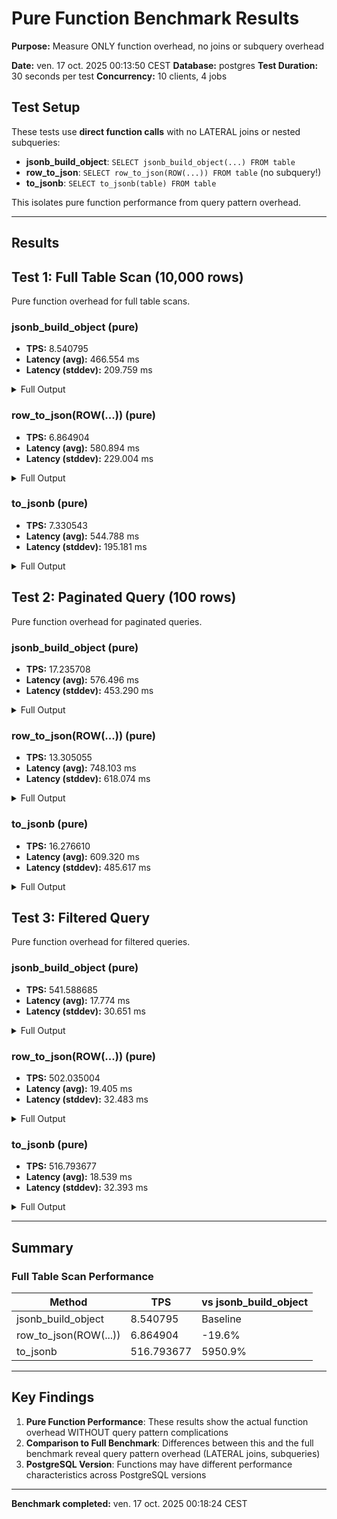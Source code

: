 # Pure Function Benchmark Results

**Purpose:** Measure ONLY function overhead, no joins or subquery overhead

**Date:** ven. 17 oct. 2025 00:13:50 CEST
**Database:** postgres
**Test Duration:** 30 seconds per test
**Concurrency:** 10 clients, 4 jobs

## Test Setup

These tests use **direct function calls** with no LATERAL joins or nested subqueries:

- **jsonb_build_object**: `SELECT jsonb_build_object(...) FROM table`
- **row_to_json**: `SELECT row_to_json(ROW(...)) FROM table` (no subquery!)
- **to_jsonb**: `SELECT to_jsonb(table) FROM table`

This isolates pure function performance from query pattern overhead.

---

## Results


## Test 1: Full Table Scan (10,000 rows)

Pure function overhead for full table scans.

### jsonb_build_object (pure)

- **TPS:** 8.540795
- **Latency (avg):** 466.554 ms
- **Latency (stddev):** 209.759 ms

<details>
<summary>Full Output</summary>

```
pgbench (17.5)
starting vacuum...pgbench: error: ERROR:  relation "pgbench_branches" does not exist
pgbench: detail: (ignoring this error and continuing anyway)
pgbench: error: ERROR:  relation "pgbench_tellers" does not exist
pgbench: detail: (ignoring this error and continuing anyway)
pgbench: error: ERROR:  relation "pgbench_history" does not exist
pgbench: detail: (ignoring this error and continuing anyway)
end.
progress: 1760652835.586 s, 8.8 tps, lat 428.850 ms stddev 104.032, 0 failed
progress: 1760652840.586 s, 9.8 tps, lat 393.514 ms stddev 98.006, 0 failed
progress: 1760652845.586 s, 9.4 tps, lat 449.828 ms stddev 181.911, 0 failed
progress: 1760652850.586 s, 8.0 tps, lat 458.931 ms stddev 230.325, 0 failed
progress: 1760652855.586 s, 7.2 tps, lat 581.689 ms stddev 345.926, 0 failed
progress: 1760652860.586 s, 7.8 tps, lat 517.876 ms stddev 191.071, 0 failed
transaction type: /tmp/pure_tests/full_scan_temp.sql
scaling factor: 1
query mode: simple
number of clients: 4
number of threads: 2
maximum number of tries: 1
duration: 30 s
number of transactions actually processed: 259
number of failed transactions: 0 (0.000%)
latency average = 466.554 ms
latency stddev = 209.759 ms
initial connection time = 17.975 ms
tps = 8.540795 (without initial connection time)
```

</details>

### row_to_json(ROW(...)) (pure)

- **TPS:** 6.864904
- **Latency (avg):** 580.894 ms
- **Latency (stddev):** 229.004 ms

<details>
<summary>Full Output</summary>

```
pgbench (17.5)
starting vacuum...pgbench: error: ERROR:  relation "pgbench_branches" does not exist
pgbench: detail: (ignoring this error and continuing anyway)
pgbench: error: ERROR:  relation "pgbench_tellers" does not exist
pgbench: detail: (ignoring this error and continuing anyway)
pgbench: error: ERROR:  relation "pgbench_history" does not exist
pgbench: detail: (ignoring this error and continuing anyway)
end.
progress: 1760652865.982 s, 5.8 tps, lat 647.301 ms stddev 244.419, 0 failed
progress: 1760652870.980 s, 5.2 tps, lat 752.724 ms stddev 348.478, 0 failed
progress: 1760652875.980 s, 6.2 tps, lat 645.263 ms stddev 176.317, 0 failed
progress: 1760652880.980 s, 7.8 tps, lat 507.932 ms stddev 167.981, 0 failed
progress: 1760652885.980 s, 9.0 tps, lat 468.517 ms stddev 146.728, 0 failed
progress: 1760652890.980 s, 6.8 tps, lat 570.921 ms stddev 179.329, 0 failed
transaction type: /tmp/pure_tests/full_scan_temp.sql
scaling factor: 1
query mode: simple
number of clients: 4
number of threads: 2
maximum number of tries: 1
duration: 30 s
number of transactions actually processed: 208
number of failed transactions: 0 (0.000%)
latency average = 580.894 ms
latency stddev = 229.004 ms
initial connection time = 14.962 ms
tps = 6.864904 (without initial connection time)
```

</details>

### to_jsonb (pure)

- **TPS:** 7.330543
- **Latency (avg):** 544.788 ms
- **Latency (stddev):** 195.181 ms

<details>
<summary>Full Output</summary>

```
pgbench (17.5)
starting vacuum...pgbench: error: ERROR:  relation "pgbench_branches" does not exist
pgbench: detail: (ignoring this error and continuing anyway)
pgbench: error: ERROR:  relation "pgbench_tellers" does not exist
pgbench: detail: (ignoring this error and continuing anyway)
pgbench: error: ERROR:  relation "pgbench_history" does not exist
pgbench: detail: (ignoring this error and continuing anyway)
end.
progress: 1760652896.349 s, 7.2 tps, lat 526.574 ms stddev 154.722, 0 failed
progress: 1760652901.349 s, 6.8 tps, lat 583.807 ms stddev 217.776, 0 failed
progress: 1760652906.349 s, 7.2 tps, lat 551.951 ms stddev 155.456, 0 failed
progress: 1760652911.349 s, 7.2 tps, lat 519.359 ms stddev 207.935, 0 failed
progress: 1760652916.349 s, 7.6 tps, lat 562.993 ms stddev 242.446, 0 failed
progress: 1760652921.349 s, 7.8 tps, lat 524.315 ms stddev 175.203, 0 failed
transaction type: /tmp/pure_tests/full_scan_temp.sql
scaling factor: 1
query mode: simple
number of clients: 4
number of threads: 2
maximum number of tries: 1
duration: 30 s
number of transactions actually processed: 223
number of failed transactions: 0 (0.000%)
latency average = 544.788 ms
latency stddev = 195.181 ms
initial connection time = 14.555 ms
tps = 7.330543 (without initial connection time)
```

</details>


## Test 2: Paginated Query (100 rows)

Pure function overhead for paginated queries.

### jsonb_build_object (pure)

- **TPS:** 17.235708
- **Latency (avg):** 576.496 ms
- **Latency (stddev):** 453.290 ms

<details>
<summary>Full Output</summary>

```
pgbench (17.5)
starting vacuum...pgbench: error: ERROR:  relation "pgbench_branches" does not exist
pgbench: detail: (ignoring this error and continuing anyway)
pgbench: error: ERROR:  relation "pgbench_tellers" does not exist
pgbench: detail: (ignoring this error and continuing anyway)
pgbench: error: ERROR:  relation "pgbench_history" does not exist
pgbench: detail: (ignoring this error and continuing anyway)
end.
progress: 1760652926.818 s, 17.8 tps, lat 508.854 ms stddev 378.494, 0 failed
progress: 1760652931.818 s, 20.6 tps, lat 506.832 ms stddev 415.045, 0 failed
progress: 1760652936.819 s, 17.4 tps, lat 537.700 ms stddev 451.293, 0 failed
progress: 1760652941.818 s, 16.8 tps, lat 585.886 ms stddev 407.095, 0 failed
progress: 1760652946.818 s, 14.0 tps, lat 728.201 ms stddev 568.450, 0 failed
progress: 1760652951.818 s, 16.4 tps, lat 602.198 ms stddev 472.182, 0 failed
transaction type: /tmp/pure_tests/paginated_temp.sql
scaling factor: 1
query mode: simple
number of clients: 10
number of threads: 4
maximum number of tries: 1
duration: 30 s
number of transactions actually processed: 525
number of failed transactions: 0 (0.000%)
latency average = 576.496 ms
latency stddev = 453.290 ms
initial connection time = 24.477 ms
tps = 17.235708 (without initial connection time)
```

</details>

### row_to_json(ROW(...)) (pure)

- **TPS:** 13.305055
- **Latency (avg):** 748.103 ms
- **Latency (stddev):** 618.074 ms

<details>
<summary>Full Output</summary>

```
pgbench (17.5)
starting vacuum...pgbench: error: ERROR:  relation "pgbench_branches" does not exist
pgbench: detail: (ignoring this error and continuing anyway)
pgbench: error: ERROR:  relation "pgbench_tellers" does not exist
pgbench: detail: (ignoring this error and continuing anyway)
pgbench: error: ERROR:  relation "pgbench_history" does not exist
pgbench: detail: (ignoring this error and continuing anyway)
end.
progress: 1760652957.361 s, 15.8 tps, lat 588.140 ms stddev 454.901, 0 failed
progress: 1760652962.358 s, 12.8 tps, lat 689.138 ms stddev 550.256, 0 failed
progress: 1760652967.360 s, 9.2 tps, lat 1030.970 ms stddev 645.531, 0 failed
progress: 1760652972.358 s, 13.6 tps, lat 847.068 ms stddev 780.443, 0 failed
progress: 1760652977.362 s, 12.4 tps, lat 816.935 ms stddev 633.181, 0 failed
progress: 1760652982.358 s, 15.4 tps, lat 575.587 ms stddev 500.719, 0 failed
transaction type: /tmp/pure_tests/paginated_temp.sql
scaling factor: 1
query mode: simple
number of clients: 10
number of threads: 4
maximum number of tries: 1
duration: 30 s
number of transactions actually processed: 406
number of failed transactions: 0 (0.000%)
latency average = 748.103 ms
latency stddev = 618.074 ms
initial connection time = 29.246 ms
tps = 13.305055 (without initial connection time)
```

</details>

### to_jsonb (pure)

- **TPS:** 16.276610
- **Latency (avg):** 609.320 ms
- **Latency (stddev):** 485.617 ms

<details>
<summary>Full Output</summary>

```
pgbench (17.5)
starting vacuum...pgbench: error: ERROR:  relation "pgbench_branches" does not exist
pgbench: detail: (ignoring this error and continuing anyway)
pgbench: error: ERROR:  relation "pgbench_tellers" does not exist
pgbench: detail: (ignoring this error and continuing anyway)
pgbench: error: ERROR:  relation "pgbench_history" does not exist
pgbench: detail: (ignoring this error and continuing anyway)
end.
progress: 1760652987.990 s, 12.0 tps, lat 734.997 ms stddev 617.739, 0 failed
progress: 1760652992.992 s, 17.6 tps, lat 588.831 ms stddev 464.269, 0 failed
progress: 1760652997.990 s, 17.4 tps, lat 583.433 ms stddev 421.142, 0 failed
progress: 1760653002.990 s, 15.8 tps, lat 605.758 ms stddev 480.645, 0 failed
progress: 1760653007.995 s, 18.4 tps, lat 555.466 ms stddev 466.499, 0 failed
progress: 1760653012.990 s, 15.8 tps, lat 623.531 ms stddev 476.334, 0 failed
transaction type: /tmp/pure_tests/paginated_temp.sql
scaling factor: 1
query mode: simple
number of clients: 10
number of threads: 4
maximum number of tries: 1
duration: 30 s
number of transactions actually processed: 495
number of failed transactions: 0 (0.000%)
latency average = 609.320 ms
latency stddev = 485.617 ms
initial connection time = 44.493 ms
tps = 16.276610 (without initial connection time)
```

</details>


## Test 3: Filtered Query

Pure function overhead for filtered queries.

### jsonb_build_object (pure)

- **TPS:** 541.588685
- **Latency (avg):** 17.774 ms
- **Latency (stddev):** 30.651 ms

<details>
<summary>Full Output</summary>

```
pgbench (17.5)
starting vacuum...pgbench: error: ERROR:  relation "pgbench_branches" does not exist
pgbench: detail: (ignoring this error and continuing anyway)
pgbench: error: ERROR:  relation "pgbench_tellers" does not exist
pgbench: detail: (ignoring this error and continuing anyway)
pgbench: error: ERROR:  relation "pgbench_history" does not exist
pgbench: detail: (ignoring this error and continuing anyway)
end.
progress: 1760653018.505 s, 499.8 tps, lat 19.219 ms stddev 30.142, 0 failed
progress: 1760653023.505 s, 517.8 tps, lat 18.716 ms stddev 34.539, 0 failed
progress: 1760653028.506 s, 605.5 tps, lat 15.385 ms stddev 23.463, 0 failed
progress: 1760653033.505 s, 510.1 tps, lat 19.041 ms stddev 32.476, 0 failed
progress: 1760653038.505 s, 584.2 tps, lat 16.473 ms stddev 32.145, 0 failed
progress: 1760653043.515 s, 537.4 tps, lat 18.036 ms stddev 29.562, 0 failed
transaction type: /tmp/pure_tests/filtered_temp.sql
scaling factor: 1
query mode: simple
number of clients: 10
number of threads: 4
maximum number of tries: 1
duration: 30 s
number of transactions actually processed: 16289
number of failed transactions: 0 (0.000%)
latency average = 17.774 ms
latency stddev = 30.651 ms
initial connection time = 37.525 ms
tps = 541.588685 (without initial connection time)
```

</details>

### row_to_json(ROW(...)) (pure)

- **TPS:** 502.035004
- **Latency (avg):** 19.405 ms
- **Latency (stddev):** 32.483 ms

<details>
<summary>Full Output</summary>

```
pgbench (17.5)
starting vacuum...pgbench: error: ERROR:  relation "pgbench_branches" does not exist
pgbench: detail: (ignoring this error and continuing anyway)
pgbench: error: ERROR:  relation "pgbench_tellers" does not exist
pgbench: detail: (ignoring this error and continuing anyway)
pgbench: error: ERROR:  relation "pgbench_history" does not exist
pgbench: detail: (ignoring this error and continuing anyway)
end.
progress: 1760653048.704 s, 463.8 tps, lat 20.947 ms stddev 36.459, 0 failed
progress: 1760653053.770 s, 512.4 tps, lat 18.834 ms stddev 30.810, 0 failed
progress: 1760653058.704 s, 519.9 tps, lat 18.201 ms stddev 26.199, 0 failed
progress: 1760653063.704 s, 536.0 tps, lat 18.611 ms stddev 28.828, 0 failed
progress: 1760653068.704 s, 444.2 tps, lat 22.176 ms stddev 38.886, 0 failed
progress: 1760653073.704 s, 538.4 tps, lat 17.920 ms stddev 32.185, 0 failed
transaction type: /tmp/pure_tests/filtered_temp.sql
scaling factor: 1
query mode: simple
number of clients: 10
number of threads: 4
maximum number of tries: 1
duration: 30 s
number of transactions actually processed: 15081
number of failed transactions: 0 (0.000%)
latency average = 19.405 ms
latency stddev = 32.483 ms
initial connection time = 56.044 ms
tps = 502.035004 (without initial connection time)
```

</details>

### to_jsonb (pure)

- **TPS:** 516.793677
- **Latency (avg):** 18.539 ms
- **Latency (stddev):** 32.393 ms

<details>
<summary>Full Output</summary>

```
pgbench (17.5)
starting vacuum...pgbench: error: ERROR:  relation "pgbench_branches" does not exist
pgbench: detail: (ignoring this error and continuing anyway)
pgbench: error: ERROR:  relation "pgbench_tellers" does not exist
pgbench: detail: (ignoring this error and continuing anyway)
pgbench: error: ERROR:  relation "pgbench_history" does not exist
pgbench: detail: (ignoring this error and continuing anyway)
end.
progress: 1760653078.859 s, 470.7 tps, lat 20.077 ms stddev 27.351, 0 failed
progress: 1760653083.864 s, 441.7 tps, lat 22.056 ms stddev 38.086, 0 failed
progress: 1760653088.870 s, 582.7 tps, lat 16.084 ms stddev 25.288, 0 failed
progress: 1760653093.863 s, 518.1 tps, lat 18.533 ms stddev 41.379, 0 failed
progress: 1760653098.859 s, 509.5 tps, lat 19.148 ms stddev 29.642, 0 failed
progress: 1760653103.864 s, 575.9 tps, lat 16.404 ms stddev 29.876, 0 failed
transaction type: /tmp/pure_tests/filtered_temp.sql
scaling factor: 1
query mode: simple
number of clients: 10
number of threads: 4
maximum number of tries: 1
duration: 30 s
number of transactions actually processed: 15501
number of failed transactions: 0 (0.000%)
latency average = 18.539 ms
latency stddev = 32.393 ms
initial connection time = 43.179 ms
tps = 516.793677 (without initial connection time)
```

</details>


---

## Summary

### Full Table Scan Performance

| Method | TPS | vs jsonb_build_object |
|--------|-----|-----------------------|
| jsonb_build_object | 8.540795 | Baseline |
| row_to_json(ROW(...)) | 6.864904 | -19.6% |
| to_jsonb | 516.793677 | 5950.9% |

---

## Key Findings

1. **Pure Function Performance**: These results show the actual function overhead WITHOUT query pattern complications
2. **Comparison to Full Benchmark**: Differences between this and the full benchmark reveal query pattern overhead (LATERAL joins, subqueries)
3. **PostgreSQL Version**: Functions may have different performance characteristics across PostgreSQL versions

---

**Benchmark completed:** ven. 17 oct. 2025 00:18:24 CEST

